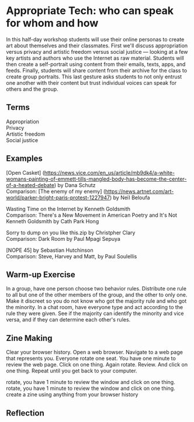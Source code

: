 # Appropriate Tech: who can speak for whom and how

In this half-day workshop students will use their online personas to create art about themselves and their classmates. First we'll discuss appropriation versus privacy and artistic freedom versus social justice — looking at a few key artists and authors who use the Internet as raw material. Students will then create a self-portrait using content from their emails, texts, apps, and feeds. Finally, students will share content from their archive for the class to create group portraits. This last gesture asks students to not only entrust one another with their content but trust individual voices can speak for others and the group. 

## Terms
Appropriation <br>
Privacy <br>
Artistic freedom <br>
Social justice

## Examples
[Open Casket] (https://news.vice.com/en_us/article/mb9dk4/a-white-womans-painting-of-emmett-tills-mangled-body-has-become-the-center-of-a-heated-debate) by Dana Schutz <br>
Comparison: [The enemy of my enemy] (https://news.artnet.com/art-world/parker-bright-paris-protest-1227947) by Neïl Beloufa 

Wasting Time on the Internet by Kenneth Goldsmith <br>
Comparison: There's a New Movement in American Poetry and It's Not Kenneth Goldsmith by Cath Park Hong

Sorry to dump on you like this.zip by Christpher Clary <br>
Comparison: Dark Room by Paul Mpagi Sepuya

[NOPE 45] by Sebastian Hutchinson <br>
Comparison: Steve, Harvey and Matt, by Paul Soulellis

## Warm-up Exercise
In a group, have one person choose two behavior rules. Distribute one rule to all but one of the other members of the group, and the other to only one. Make it discreet so you do not know who got the majority rule and who got the minority. In a chat room, have everyone type and act according to the rule they were given. See if the majority can identify the minority and vice versa, and if they can determine each other's rules.

## Zine Making
Clear your browser history. Open a web browser. Navigate to a web page that represents you. Everyone rotate one seat. You have one minute to review the web page. Click on one thing. Again rotate. Review. And click on one thing. Repeat until you get back to your computer.


rotate, you have 1 minute to review the window and click on one thing.
rotate, you have 1 minute to review the window and click on one thing.
create a zine using anything from your browser history



## Reflection
